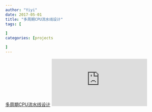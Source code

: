 ```yaml
---
author: "Yiyi"
date: 2017-05-01
title: "多周期CPU流⽔线设计"
tags: [
 
]
categories: [projects

]
---
```

[多周期CPU流⽔线设计](https://braveoneone.github.io/cpuVHDL.pdf)
![多周期CPU流⽔线设计](https://braveoneone.github.io/cpuVHDL.pdf)

